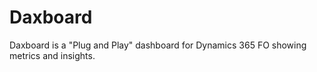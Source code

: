 # Daxboard
Daxboard is a "Plug and Play" dashboard for Dynamics 365 FO showing metrics and insights. 
